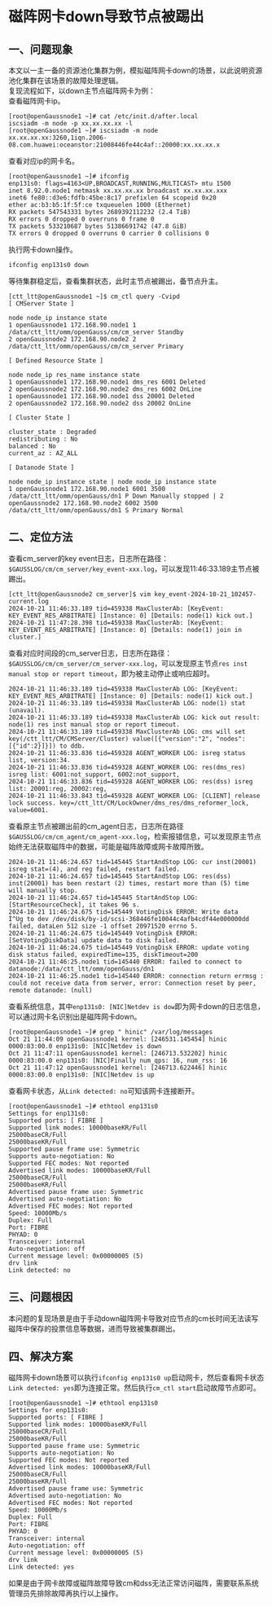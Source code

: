 # 磁阵网卡down导致节点被踢出

## 一、问题现象

本文以一主一备的资源池化集群为例，模拟磁阵网卡down的场景，以此说明资源池化集群在该场景的故障处理逻辑。<br/>
复现流程如下，以down主节点磁阵网卡为例：<br/>
查看磁阵网卡ip。
```shell
[root@openGaussnode1 ~]# cat /etc/init.d/after.local
iscsiadm -m node -p xx.xx.xx.xx -l
[root@openGaussnode1 ~]# iscsiadm -m node
xx.xx.xx.xx:3260,1iqn.2006-08.com.huawei:oceanstor:21008446fe44c4af::20000:xx.xx.xx.x
```

查看对应ip的网卡名。
```shell
[root@openGaussnode1 ~]# ifconfig
enp131s0: flags=4163<UP,BROADCAST,RUNNING,MULTICAST> mtu 1500
inet 8.92.0.node1 netmask xx.xx.xx.xx broadcast xx.xx.xx.xxx
inet6 fe80::d3e6:fdfb:45be:8c17 prefixlen 64 scopeid 0x20
ether ac:b3:b5:1f:5f:ce txqueuelen 1000 (Ethernet)
RX packets 547543331 bytes 2689392112232 (2.4 TiB)
RX errors 0 dropped 0 overruns 0 frame 0
TX packets 533210687 bytes 51386691742 (47.8 GiB)
TX errors 0 dropped 0 overruns 0 carrier 0 collisions 0
```
执行网卡down操作。
```shell
ifconfig enp131s0 down
```
等待集群稳定后，查看集群状态，此时主节点被踢出，备节点升主。
```shell
[ctt_ltt@openGaussnode1 ~]$ cm_ctl query -Cvipd
[ CMServer State ]

node node_ip instance state
1 openGaussnode1 172.168.90.node1 1 /data/ctt_ltt/omm/openGauss/cm/cm_server Standby
2 openGaussnode2 172.168.90.node2 2 /data/ctt_ltt/omm/openGauss/cm/cm_server Primary

[ Defined Resource State ]

node node_ip res_name instance state
1 openGaussnode1 172.168.90.node1 dms_res 6001 Deleted
2 openGaussnode2 172.168.90.node2 dms_res 6002 OnLine
1 openGaussnode1 172.168.90.node1 dss 20001 Deleted
2 openGaussnode2 172.168.90.node2 dss 20002 OnLine

[ Cluster State ]

cluster_state : Degraded
redistributing : No
balanced : No
current_az : AZ_ALL

[ Datanode State ]

node node_ip instance state | node node_ip instance state
1 openGaussnode1 172.168.90.node1 6001 3500 /data/ctt_ltt/omm/openGauss/dn1 P Down Manually stopped | 2 openGaussnode2 172.168.90.node2 6002 3500 /data/ctt_ltt/omm/openGauss/dn1 S Primary Normal
```

## 二、定位方法
查看cm_server的key event日志，日志所在路径：`$GAUSSLOG/cm/cm_server/key_event-xxx.log`，可以发现11:46:33.189主节点被踢出。
```
[ctt_ltt@openGaussnode2 cm_server]$ vim key_event-2024-10-21_102457-current.log
2024-10-21 11:46:33.189 tid=459338 MaxClusterAb: [KeyEvent: KEY_EVENT_RES_ARBITRATE] [Instance: 0] [Details: node(1) kick out.]
2024-10-21 11:47:28.398 tid=459338 MaxClusterAb: [KeyEvent: KEY_EVENT_RES_ARBITRATE] [Instance: 0] [Details: node(1) join in cluster.]
```
查看对应时间段的cm_server日志，日志所在路径：`$GAUSSLOG/cm/cm_server/cm_server-xxx.log`，可以发现原主节点`res inst manual stop or report timeout`，即为被主动停止或响应超时。
```
2024-10-21 11:46:33.189 tid=459338 MaxClusterAb LOG: [KeyEvent: KEY_EVENT_RES_ARBITRATE] [Instance: 0] [Details: node(1) kick out.]
2024-10-21 11:46:33.189 tid=459338 MaxClusterAb LOG: node(1) stat (unavail).
2024-10-21 11:46:33.189 tid=459338 MaxClusterAb LOG: kick out result: node(1) res inst manual stop or report timeout.
2024-10-21 11:46:33.189 tid=459338 MaxClusterAb LOG: cms will set key(/ctt_ltt/CM/CMServer/Cluster) value([{"version":"2", "nodes": [{"id":2}]}]) to ddb.
2024-10-21 11:46:33.836 tid=459328 AGENT_WORKER LOG: isreg status list, version:34.
2024-10-21 11:46:33.836 tid=459328 AGENT_WORKER LOG: res(dms_res) isreg list: 6001:not_support, 6002:not_support,
2024-10-21 11:46:33.836 tid=459328 AGENT_WORKER LOG: res(dss) isreg list: 20001:reg, 20002:reg,
2024-10-21 11:46:33.843 tid=459328 AGENT_WORKER LOG: [CLIENT] release lock success. key=/ctt_ltt/CM/LockOwner/dms_res/dms_reformer_lock, value=6001.
```

查看原主节点被踢出前的cm_agent日志，日志所在路径`$GAUSSLOG/cm/cm_agent/cm_agent-xxx.log`，检索报错信息，可以发现原主节点始终无法获取磁阵中的数据，可能是磁阵故障或网卡故障所致。
```
2024-10-21 11:46:24.657 tid=145445 StartAndStop LOG: cur inst(20001) isreg stat=(4), and reg failed, restart failed.
2024-10-21 11:46:24.657 tid=145445 StartAndStop LOG: res(dss) inst(20001) has been restart (2) times, restart more than (5) time will manually stop.
2024-10-21 11:46:24.657 tid=145445 StartAndStop LOG: [StartResourceCheck], it takes 96 s.
2024-10-21 11:46:24.675 tid=145449 VotingDisk ERROR: Write data
Î^Ug to dev /dev/disk/by-id/scsi-368446fe10044c4afb4cdf44e000000dd failed, dataLen 512 size -1 offset 20971520 errno 5.
2024-10-21 11:46:24.675 tid=145449 VotingDisk ERROR: [SetVotingDiskData] update data to disk failed.
2024-10-21 11:46:24.675 tid=145449 VotingDisk ERROR: update voting disk status failed, expiredTime=135, diskTimeout=200
2024-10-21 11:46:25.node1 tid=145440 ERROR: failed to connect to datanode:/data/ctt_ltt/omm/openGauss/dn1
2024-10-21 11:46:25.node1 tid=145440 ERROR: connection return errmsg : could not receive data from server, error: Connection reset by peer, remote datanode: (null)
```
查看系统信息，其中`enp131s0: [NIC]Netdev is dow`即为网卡down的日志信息，可以通过网卡名识别出是磁阵网卡down。

```shell
[root@openGaussnode1 ~]# grep " hinic" /var/log/messages
Oct 21 11:44:09 openGaussnode1 kernel: [246531.145454] hinic 0000:83:00.0 enp131s0: [NIC]Netdev is down
Oct 21 11:47:11 openGaussnode1 kernel: [246713.532202] hinic 0000:83:00.0 enp131s0: [NIC]Finally num_qps: 16, num_rss: 16
Oct 21 11:47:12 openGaussnode1 kernel: [246713.622446] hinic 0000:83:00.0 enp131s0: [NIC]Netdev is up
```
查看网卡状态，从`Link detected: no`可知该网卡连接断开。
```shell
[root@openGaussnode1 ~]# ethtool enp131s0
Settings for enp131s0:
Supported ports: [ FIBRE ]
Supported link modes: 10000baseKR/Full
25000baseCR/Full
25000baseKR/Full
Supported pause frame use: Symmetric
Supports auto-negotiation: No
Supported FEC modes: Not reported
Advertised link modes: 10000baseKR/Full
25000baseCR/Full
25000baseKR/Full
Advertised pause frame use: Symmetric
Advertised auto-negotiation: No
Advertised FEC modes: Not reported
Speed: 10000Mb/s
Duplex: Full
Port: FIBRE
PHYAD: 0
Transceiver: internal
Auto-negotiation: off
Current message level: 0x00000005 (5)
drv link
Link detected: no
```

## 三、问题根因
本问题的复现场景是由于手动down磁阵网卡导致对应节点的cm长时间无法读写磁阵中保存的投票信息等数据，进而导致被集群踢出。
## 四、解决方案
磁阵网卡down场景可以执行`ifconfig enp131s0 up`启动网卡，然后查看网卡状态`Link detected: yes`即为连接正常。然后执行`cm_ctl start`启动故障节点即可。
```shell
[root@openGaussnode1 ~]# ethtool enp131s0
Settings for enp131s0:
Supported ports: [ FIBRE ]
Supported link modes: 10000baseKR/Full
25000baseCR/Full
25000baseKR/Full
Supported pause frame use: Symmetric
Supports auto-negotiation: No
Supported FEC modes: Not reported
Advertised link modes: 10000baseKR/Full
25000baseCR/Full
25000baseKR/Full
Advertised pause frame use: Symmetric
Advertised auto-negotiation: No
Advertised FEC modes: Not reported
Speed: 10000Mb/s
Duplex: Full
Port: FIBRE
PHYAD: 0
Transceiver: internal
Auto-negotiation: off
Current message level: 0x00000005 (5)
drv link
Link detected: yes
```
如果是由于网卡故障或磁阵故障导致cm和dss无法正常访问磁阵，需要联系系统管理员先排除故障再执行以上操作。